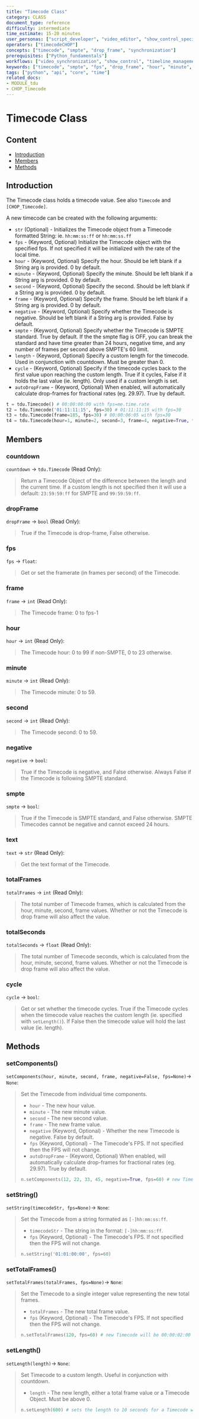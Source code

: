 ```yaml
---
title: "Timecode Class"
category: CLASS
document_type: reference
difficulty: intermediate
time_estimate: 15-20 minutes
user_personas: ["script_developer", "video_editor", "show_control_specialist"]
operators: ["timecodeCHOP"]
concepts: ["timecode", "smpte", "drop_frame", "synchronization"]
prerequisites: ["Python_fundamentals"]
workflows: ["video_synchronization", "show_control", "timeline_management"]
keywords: ["timecode", "smpte", "fps", "drop_frame", "hour", "minute", "second", "frame"]
tags: ["python", "api", "core", "time"]
related_docs:
- MODULE_tdu
- CHOP_Timecode
---
```


# Timecode Class

## Content

- [Introduction](#introduction)
- [Members](#members)
- [Methods](#methods)

## Introduction

The Timecode class holds a timecode value. See also `Timecode` and `[CHOP_Timecode]`.

A new timecode can be created with the following arguments:

- `str` (Optional) - Initializes the Timecode object from a Timecode formatted String: ie. `hh:mm:ss:ff` or `hh:mm:ss.ff`
- `fps` - (Keyword, Optional) Initialize the Timecode object with the specified fps. If not specified it will be initialized with the rate of the local time.
- `hour` - (Keyword, Optional) Specify the hour. Should be left blank if a String arg is provided. 0 by default.
- `minute` - (Keyword, Optional) Specify the minute. Should be left blank if a String arg is provided. 0 by default.
- `second` - (Keyword, Optional) Specify the second. Should be left blank if a String arg is provided. 0 by default.
- `frame` - (Keyword, Optional) Specify the frame. Should be left blank if a String arg is provided. 0 by default.
- `negative` - (Keyword, Optional) Specify whether the Timecode is negative. Should be left blank if a String arg is provided. False by default.
- `smpte` - (Keyword, Optional) Specify whether the Timecode is SMPTE standard. True by default. If the the smpte flag is OFF, you can break the standard and have time greater than 24 hours, negative time, and any number of frames per second above SMPTE's 60 limit.
- `length` - (Keyword, Optional) Specify a custom length for the timecode. Used in conjunction with countdown. Must be greater than 0.
- `cycle` - (Keyword, Optional) Specify if the timecode cycles back to the first value upon reaching the custom length. True if it cycles, False if it holds the last value (ie. length). Only used if a custom length is set.
- `autoDropFrame` - (Keyword, Optional) When enabled, will automatically calculate drop-frames for fractional rates (eg. 29.97). True by default.

```python
t = tdu.Timecode() # 00:00:00:00 with fps=me.time.rate
t2 = tdu.Timecode('01:11:11:15', fps=30) # 01:11:11:15 with fps=30
t3 = tdu.Timecode(frame=185, fps=30) # 00:00:06:05 with fps=30
t4 = tdu.Timecode(hour=1, minute=2, second=3, frame=4, negative=True, fps=30) # -01:02:03:04 with fps=30
```

## Members

### countdown

`countdown` → `tdu.Timecode` (Read Only):

> Return a Timecode Object of the difference between the length and the current time. If a custom length is not specified then it will use a default: `23:59:59:ff` for SMPTE and `99:59:59:ff`.

### dropFrame

`dropFrame` → `bool` (Read Only):

> True if the Timecode is drop-frame, False otherwise.

### fps

`fps` → `float`:

> Get or set the framerate (in frames per second) of the Timecode.

### frame

`frame` → `int` (Read Only):

> The Timecode frame: 0 to fps-1

### hour

`hour` → `int` (Read Only):

> The Timecode hour: 0 to 99 if non-SMPTE, 0 to 23 otherwise.

### minute

`minute` → `int` (Read Only):

> The Timecode minute: 0 to 59.

### second

`second` → `int` (Read Only):

> The Timecode second: 0 to 59.

### negative

`negative` → `bool`:

> True if the Timecode is negative, and False otherwise. Always False if the Timecode is following SMPTE standard.

### smpte

`smpte` → `bool`:

> True if the Timecode is SMPTE standard, and False otherwise. SMPTE Timecodes cannot be negative and cannot exceed 24 hours.

### text

`text` → `str` (Read Only):

> Get the text format of the Timecode.

### totalFrames

`totalFrames` → `int` (Read Only):

> The total number of Timecode frames, which is calculated from the hour, minute, second, frame values. Whether or not the Timecode is drop frame will also affect the value.

### totalSeconds

`totalSeconds` → `float` (Read Only):

> The total number of Timecode seconds, which is calculated from the hour, minute, second, frame values. Whether or not the Timecode is drop frame will also affect the value.

### cycle

`cycle` → `bool`:

> Get or set whether the timecode cycles. True if the Timecode cycles when the timecode value reaches the custom length (ie. specified with `setLength()`). If False then the timecode value will hold the last value (ie. length).

## Methods

### setComponents()

`setComponents(hour, minute, second, frame, negative=False, fps=None)`→ `None`:

> Set the Timecode from individual time components.
>
> - `hour` - The new hour value.
> - `minute` - The new minute value.
> - `second` - The new second value.
> - `frame` - The new frame value.
> - `negative` (Keyword, Optional) - Whether the new Timecode is negative. False by default.
> - `fps` (Keyword, Optional) - The Timecode's FPS. If not specified then the FPS will not change.
> - `autoDropFrame` - (Keyword, Optional) When enabled, will automatically calculate drop-frames for fractional rates (eg. 29.97). True by default.
>
> ```python
> n.setComponents(12, 22, 33, 45, negative=True, fps=60) # new Timecode will be -12:22:33:45.
> ```

### setString()

`setString(timecodeStr, fps=None)`→ `None`:

> Set the Timecode from a string formated as `[-]hh:mm:ss:ff`.
>
> - `timecodeStr` - The string in the format: `[-]hh:mm:ss:ff`.
> - `fps` (Keyword, Optional) - The Timecode's FPS. If not specified then the FPS will not change.
>
> ```python
> n.setString('01:01:00:00', fps=60)
> ```

### setTotalFrames()

`setTotalFrames(totalFrames, fps=None)`→ `None`:

> Set the Timecode to a single integer value representing the new total frames.
>
> - `totalFrames` - The new total frame value.
> - `fps` (Keyword, Optional) - The Timecode's FPS. If not specified then the FPS will not change.
>
> ```python
> n.setTotalFrames(120, fps=60) # new Timecode will be 00:00:02:00
> ```

### setLength()

`setLength(length)`→ `None`:

> Set Timecode to a custom length. Useful in conjunction with countdown.
>
> - `length` - The new length, either a total frame value or a Timecode Object. Must be above 0.
>
> ```python
> n.setLength(600) # sets the length to 10 seconds for a Timecode with 60 FPS.
> ```
